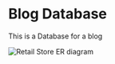 # Blog Database
 This is a Database for a blog

![Retail Store ER diagram](https://github.com/armenalaray/Blog-Database/assets/16656506/f58da414-4299-476e-b720-d5ff95c41362)
